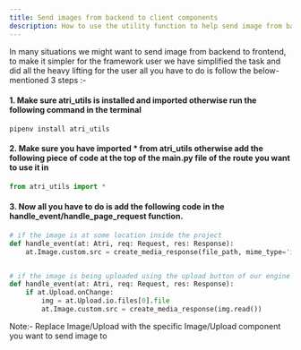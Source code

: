 ```yaml
---
title: Send images from backend to client components
description: How to use the utility function to help send image from backend to the client
---
```


In many situations we might want to send image from backend to frontend, to make it simpler for the framework user we have simplified the task and did all the heavy lifting for the user all you have to do is follow the below-mentioned 3 steps :-


#### 1. Make sure atri_utils is installed and imported otherwise run the following command in the terminal

```shell
pipenv install atri_utils
```

#### 2. Make sure you have imported * from atri_utils otherwise add the following piece of code at the top of the main.py file of the route you want to use it in

```python
from atri_utils import *
```

#### 3. Now all you have to do is add the following code in the handle_event/handle_page_request function.

```python
# if the image is at some location inside the project
def handle_event(at: Atri, req: Request, res: Response):
    at.Image.custom.src = create_media_response(file_path, mime_type='image/jpeg')


# if the image is being uploaded using the upload button of our engine
def handle_event(at: Atri, req: Request, res: Response):
    if at.Upload.onChange:
        img = at.Upload.io.files[0].file
        at.Image.custom.src = create_media_response(img.read())

```

Note:- Replace Image/Upload with the specific Image/Upload component you want to send image to 




